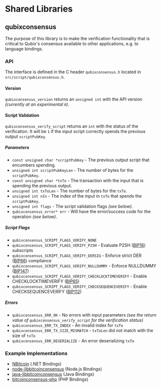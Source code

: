 Shared Libraries
================

## qubixconsensus

The purpose of this library is to make the verification functionality that is critical to Qubix's consensus available to other applications, e.g. to language bindings.

### API

The interface is defined in the C header `qubixconsensus.h` located in  `src/script/qubixconsensus.h`.

#### Version

`qubixconsensus_version` returns an `unsigned int` with the API version *(currently at an experimental `0`)*.

#### Script Validation

`qubixconsensus_verify_script` returns an `int` with the status of the verification. It will be `1` if the input script correctly spends the previous output `scriptPubKey`.

##### Parameters
- `const unsigned char *scriptPubKey` - The previous output script that encumbers spending.
- `unsigned int scriptPubKeyLen` - The number of bytes for the `scriptPubKey`.
- `const unsigned char *txTo` - The transaction with the input that is spending the previous output.
- `unsigned int txToLen` - The number of bytes for the `txTo`.
- `unsigned int nIn` - The index of the input in `txTo` that spends the `scriptPubKey`.
- `unsigned int flags` - The script validation flags *(see below)*.
- `qubixconsensus_error* err` - Will have the error/success code for the operation *(see below)*.

##### Script Flags
- `qubixconsensus_SCRIPT_FLAGS_VERIFY_NONE`
- `qubixconsensus_SCRIPT_FLAGS_VERIFY_P2SH` - Evaluate P2SH ([BIP16](https://github.com/bitcoin/bips/blob/master/bip-0016.mediawiki)) subscripts
- `qubixconsensus_SCRIPT_FLAGS_VERIFY_DERSIG` - Enforce strict DER ([BIP66](https://github.com/bitcoin/bips/blob/master/bip-0066.mediawiki)) compliance
- `qubixconsensus_SCRIPT_FLAGS_VERIFY_NULLDUMMY` - Enforce NULLDUMMY ([BIP147](https://github.com/bitcoin/bips/blob/master/bip-0147.mediawiki))
- `qubixconsensus_SCRIPT_FLAGS_VERIFY_CHECKLOCKTIMEVERIFY` - Enable CHECKLOCKTIMEVERIFY ([BIP65](https://github.com/bitcoin/bips/blob/master/bip-0065.mediawiki))
- `qubixconsensus_SCRIPT_FLAGS_VERIFY_CHECKSEQUENCEVERIFY` - Enable CHECKSEQUENCEVERIFY ([BIP112](https://github.com/bitcoin/bips/blob/master/bip-0112.mediawiki))

##### Errors
- `qubixconsensus_ERR_OK` - No errors with input parameters *(see the return value of `qubixconsensus_verify_script` for the verification status)*
- `qubixconsensus_ERR_TX_INDEX` - An invalid index for `txTo`
- `qubixconsensus_ERR_TX_SIZE_MISMATCH` - `txToLen` did not match with the size of `txTo`
- `qubixconsensus_ERR_DESERIALIZE` - An error deserializing `txTo`

### Example Implementations
- [NBitcoin](https://github.com/NicolasDorier/NBitcoin/blob/master/NBitcoin/Script.cs#L814) (.NET Bindings)
- [node-libbitcoinconsensus](https://github.com/bitpay/node-libbitcoinconsensus) (Node.js Bindings)
- [java-libbitcoinconsensus](https://github.com/dexX7/java-libbitcoinconsensus) (Java Bindings)
- [bitcoinconsensus-php](https://github.com/Bit-Wasp/bitcoinconsensus-php) (PHP Bindings)
